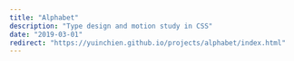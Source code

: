```yaml
---
title: "Alphabet"
description: "Type design and motion study in CSS"
date: "2019-03-01"
redirect: "https://yuinchien.github.io/projects/alphabet/index.html"
---
```

